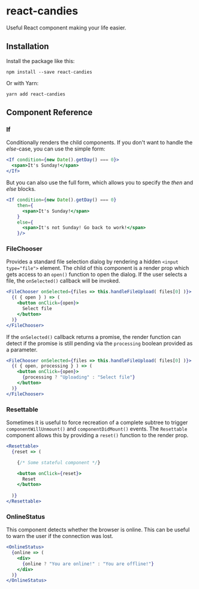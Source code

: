 # react-candies

Useful React component making your life easier.

## Installation

Install the package like this:

    npm install --save react-candies
    
Or with Yarn:

    yarn add react-candies

## Component Reference

### If

Conditionally renders the child components. If you don't want to handle the *else*-case, you can use the
simple form:

```jsx
<If condition={new Date().getDay() === 0}>
  <span>It's Sunday!</span>
</If>
```

But you can also use the full form, which allows you to specify the *then* and *else* blocks.

```jsx
<If condition={new Date().getDay() === 0}
    then={
      <span>It's Sunday!</span>
    }
    else={
      <span>It's not Sunday! Go back to work!</span>
    }/>
```

### FileChooser

Provides a standard file selection dialog by rendering a hidden `<input type="file">` element.
The child of this component is a render prop which gets access to an `open()` function to open the dialog.
If the user selects a file, the `onSelected()` callback will be invoked.

```jsx
<FileChooser onSelected={files => this.handleFileUpload( files[0] )}>
  {( { open } ) => (
    <button onClick={open}>
      Select file
    </button>
  )}
</FileChooser>
```

If the `onSelected()` callback returns a promise, the render function can detect if the promise is still pending
via the `processing` boolean provided as a parameter.

```jsx
<FileChooser onSelected={files => this.handleFileUpload( files[0] )}>
  {( { open, processing } ) => (
    <button onClick={open}>
      {processing ? "Uploading" : "Select file"}
    </button>
  )}
</FileChooser>
```

### Resettable

Sometimes it is useful to force recreation of a complete subtree to trigger `componentWillUnmount()` and
`componentDidMount()` events. The `Resettable` component allows this by providing a `reset()` function
to the render prop.

```jsx
<Resettable>
  {reset => (

    {/* Some stateful component */}

    <button onClick={reset}>
      Reset
    </button>
      
  )}
</Resettable>
```

### OnlineStatus

This component detects whether the browser is online. This can be useful to warn
the user if the connection was lost.

```jsx
<OnlineStatus>
  {online => (
    <div>
      {online ? "You are online!" : "You are offline!"}
    </div>
  )}
</OnlineStatus>
```
